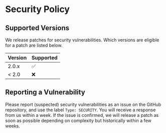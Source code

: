 # Security Policy

## Supported Versions

We release patches for security vulnerabilities. Which versions are eligible for a patch are listed below.

| Version | Supported          |
| ------- | ------------------ |
| 2.0.x   | :white_check_mark: |
| < 2.0   | :x:                |

## Reporting a Vulnerability

Please report (suspected) security vulnerabilities as an issue on the GitHub repository, and use the label `Type: SECURITY`. You will receive a response from us within a week. If the issue is confirmed, we will release a patch as soon as possible depending on complexity but historically within a few weeks.
